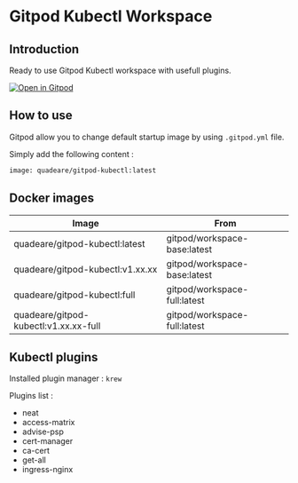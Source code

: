 # Gitpod Kubectl Workspace

## Introduction

Ready to use Gitpod Kubectl workspace with usefull plugins.

[![Open in Gitpod](https://gitpod.io/button/open-in-gitpod.svg)](https://gitpod.io/#https://gitlab.com/quadeare/gitpod-kubectl.git)

## How to use

Gitpod allow you to change default startup image by using `.gitpod.yml` file.

Simply add the following content :

```bash
image: quadeare/gitpod-kubectl:latest

```

## Docker images

| Image                                 | From                         |
|---------------------------------------|------------------------------|
| quadeare/gitpod-kubectl:latest        | gitpod/workspace-base:latest |
| quadeare/gitpod-kubectl:v1.xx.xx      | gitpod/workspace-base:latest |
| quadeare/gitpod-kubectl:full          | gitpod/workspace-full:latest |
| quadeare/gitpod-kubectl:v1.xx.xx-full | gitpod/workspace-full:latest |

## Kubectl plugins

Installed plugin manager : `krew`

Plugins list : 

- neat 
- access-matrix
- advise-psp
- cert-manager
- ca-cert
- get-all
- ingress-nginx


